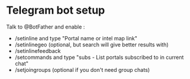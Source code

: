 Telegram bot setup
==================
Talk to @BotFather and enable :

- /setinline   and type "Portal name or intel map link"
- /setinlinegeo (optional, but search will give better results with)
- /setinlinefeedback
- /setcommands   and type "subs - List portals subscribed to in current chat"
- /setjoingroups (optional if you don't need group chats)
